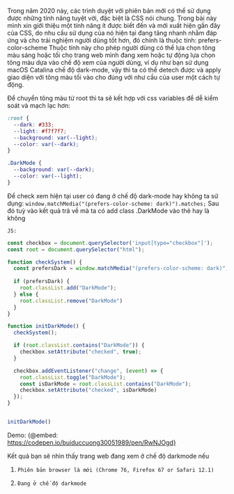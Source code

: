 Trong năm 2020 này, các trình duyệt với phiên bản mới có thể sử dụng được những tính năng tuyệt vời, đặc biệt là CSS nói chung.
Trong bài này mình xin giới thiệu một tính năng ít được biết đến và mới xuất hiện gần đây của CSS, do nhu cầu sử dụng của nó hiện tại đang tăng nhanh nhằm đáp ứng và cho trải nghiệm người dùng tốt hơn, đó chính là thuộc tính: prefers-color-scheme
Thuộc tính này cho phép người dùng có thể lựa chọn tông màu sáng hoặc tối cho trang web mình đang xem hoặc tự động lựa chọn tông màu dựa vào chế độ xem của người dùng, ví dụ như bạn sử dụng macOS Catalina chế độ dark-mode, vậy thì ta có thể detech được và apply giao diện với tông màu tối vào cho đúng với như cầu của user một cách tự động.

Để chuyển tông màu từ root thì ta sẽ kết hợp với css variables để dễ kiểm soát và mạch lạc hơn:

```css
:root {
  --dark: #333;
  --light: #f7f7f7;
  --background: var(--light);
  --color: var(--dark);
}

.DarkMode {
  --background: var(--dark);
  --color: var(--light);
}
```

Để check xem hiện tại user có đang ở chế độ dark-mode hay không ta sử dụng:
`window.matchMedia("(prefers-color-scheme: dark)").matches;`
Sau đó tuỳ vào kết quả trả về mà ta có add class .DarkMode vào thẻ <html> hay là không

    JS:
```javascript
const checkbox = document.querySelector('input[type="checkbox"]');
const root = document.querySelector("html");

function checkSystem() {
  const prefersDark = window.matchMedia("(prefers-color-scheme: dark)").matches;
 
  if (prefersDark) {
    root.classList.add("DarkMode");
  } else {
    root.classList.remove("DarkMode")
  }
}

function initDarkMode() {
  checkSystem();

  if (root.classList.contains("DarkMode")) {
    checkbox.setAttribute("checked", true);
  }

  checkbox.addEventListener("change", (event) => {
    root.classList.toggle("DarkMode");
    const isDarkMode = root.classList.contains("DarkMode");
    checkbox.setAttribute("checked", isDarkMode)  
  });
}


initDarkMode()
```

Demo: {@embed: https://codepen.io/buiduccuong30051989/pen/RwNJOgd}


Kết quả bạn sẽ nhìn thấy trang web đang xem ở chế độ darkmode nếu 
1.     Phiên bản browser là mới (Chrome 76, Firefox 67 or Safari 12.1)
2.     Đang ở chế độ darkmode
